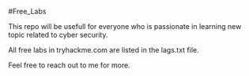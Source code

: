 #Free_Labs

This repo will be usefull for everyone who is passionate in learning new topic related to cyber security.

All free labs in tryhackme.com are listed in the lags.txt file.

Feel free to reach out to me for more.
